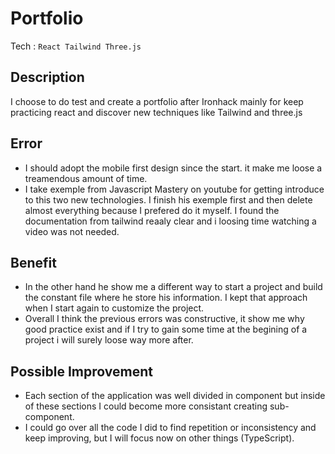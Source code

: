 # Portfolio

Tech : `React Tailwind Three.js` 

## Description

 I choose to do test and create a portfolio after Ironhack  mainly for keep practicing react and discover new techniques like Tailwind and three.js

## Error

- I should adopt the mobile first design since the start. it make me loose a treamendous amount of time.
- I take exemple from Javascript Mastery on youtube for getting introduce to this two new technologies. I finish his exemple first and then delete almost everything because I prefered do it myself. I found the documentation from tailwind reaaly clear and i loosing time watching a video was not needed.

## Benefit

- In the other hand he show me a different way to start a project and build the constant file where he store his information. I kept that approach when I start again to customize the project.
- Overall I think the previous errors was constructive, it show me why good practice exist and if I try to gain some time at the begining of a project i will surely loose way more after.

## Possible Improvement

- Each section of the application was well divided in component but inside of these sections I could become more consistant creating sub-component.
- I could go over all the code I did to find repetition or inconsistency and keep improving, but I will focus now on other things (TypeScript).
